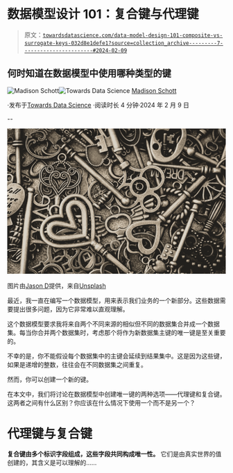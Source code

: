 # 数据模型设计 101：复合键与代理键

> 原文：[`towardsdatascience.com/data-model-design-101-composite-vs-surrogate-keys-032d8e1defe1?source=collection_archive---------7-----------------------#2024-02-09`](https://towardsdatascience.com/data-model-design-101-composite-vs-surrogate-keys-032d8e1defe1?source=collection_archive---------7-----------------------#2024-02-09)

## 何时知道在数据模型中使用哪种类型的键

[](https://madison-schott.medium.com/?source=post_page---byline--032d8e1defe1--------------------------------)![Madison Schott](https://madison-schott.medium.com/?source=post_page---byline--032d8e1defe1--------------------------------)[](https://towardsdatascience.com/?source=post_page---byline--032d8e1defe1--------------------------------)![Towards Data Science](https://towardsdatascience.com/?source=post_page---byline--032d8e1defe1--------------------------------) [Madison Schott](https://madison-schott.medium.com/?source=post_page---byline--032d8e1defe1--------------------------------)

·发布于[Towards Data Science](https://towardsdatascience.com/?source=post_page---byline--032d8e1defe1--------------------------------) ·阅读时长 4 分钟·2024 年 2 月 9 日

--

![](img/397a0c7af89858dec3a702bfa17c10f5.png)

图片由[Jason D](https://unsplash.com/@jasondeblooisphotography?utm_source=medium&utm_medium=referral)提供，来自[Unsplash](https://unsplash.com/?utm_source=medium&utm_medium=referral)

最近，我一直在编写一个数据模型，用来表示我们业务的一个新部分。这些数据需要提出很多问题，因为它非常难以直观理解。

这个数据模型要求我将来自两个不同来源的相似但不同的数据集合并成一个数据集。每当你合并两个数据集时，考虑那个将作为新数据集主键的唯一键是至关重要的。

不幸的是，你不能假设每个数据集中的主键会延续到结果集中。这是因为这些键，如果是递增的整数，往往会在不同数据集之间重复。

然而，你可以创建一个新的键。

在本文中，我们将讨论在数据模型中创建唯一键的两种选项——代理键和复合键。这两者之间有什么区别？你应该在什么情况下使用一个而不是另一个？

# 代理键与复合键

**复合键由多个标识字段组成，这些字段共同构成唯一性。** 它们是由真实世界的值创建的，其含义是可以理解的……

